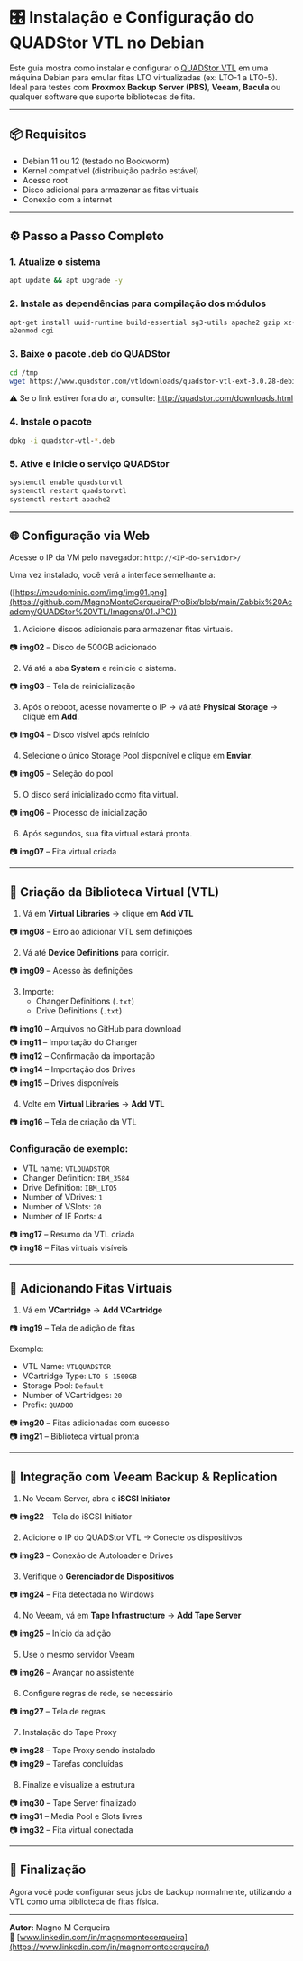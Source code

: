 # 🎛️ Instalação e Configuração do QUADStor VTL no Debian

Este guia mostra como instalar e configurar o [QUADStor VTL](http://quadstor.com) em uma máquina Debian para emular fitas LTO virtualizadas (ex: LTO-1 a LTO-5). Ideal para testes com **Proxmox Backup Server (PBS)**, **Veeam**, **Bacula** ou qualquer software que suporte bibliotecas de fita.

---

## 📦 Requisitos

- Debian 11 ou 12 (testado no Bookworm)
- Kernel compatível (distribuição padrão estável)
- Acesso root
- Disco adicional para armazenar as fitas virtuais
- Conexão com a internet

---

## ⚙️ Passo a Passo Completo

### 1. Atualize o sistema

```bash
apt update && apt upgrade -y
```

### 2. Instale as dependências para compilação dos módulos

```bash
apt-get install uuid-runtime build-essential sg3-utils apache2 gzip xz-utils postgresql libpq-dev psmisc linux-headers-$(uname -r) -y
a2enmod cgi
```

### 3. Baixe o pacote .deb do QUADStor

```bash
cd /tmp
wget https://www.quadstor.com/vtldownloads/quadstor-vtl-ext-3.0.28-debian-x86_64.deb
```

⚠️ Se o link estiver fora do ar, consulte: http://quadstor.com/downloads.html

### 4. Instale o pacote

```bash
dpkg -i quadstor-vtl-*.deb
```

### 5. Ative e inicie o serviço QUADStor

```bash
systemctl enable quadstorvtl
systemctl restart quadstorvtl
systemctl restart apache2
```

---

## 🌐 Configuração via Web

Acesse o IP da VM pelo navegador: `http://<IP-do-servidor>/`

Uma vez instalado, você verá a interface semelhante a:

([https://meudominio.com/img/img01.png](https://github.com/MagnoMonteCerqueira/ProBix/blob/main/Zabbix%20Academy/QUADStor%20VTL/Imagens/01.JPG))

1. Adicione discos adicionais para armazenar fitas virtuais.

📷 **img02** – Disco de 500GB adicionado

2. Vá até a aba **System** e reinicie o sistema.

📷 **img03** – Tela de reinicialização

3. Após o reboot, acesse novamente o IP → vá até **Physical Storage** → clique em **Add**.

📷 **img04** – Disco visível após reinício

4. Selecione o único Storage Pool disponível e clique em **Enviar**.

📷 **img05** – Seleção do pool

5. O disco será inicializado como fita virtual.

📷 **img06** – Processo de inicialização

6. Após segundos, sua fita virtual estará pronta.

📷 **img07** – Fita virtual criada

---

## 🧱 Criação da Biblioteca Virtual (VTL)

1. Vá em **Virtual Libraries** → clique em **Add VTL**

📷 **img08** – Erro ao adicionar VTL sem definições

2. Vá até **Device Definitions** para corrigir.

📷 **img09** – Acesso às definições

3. Importe:
   - Changer Definitions (`.txt`)
   - Drive Definitions (`.txt`)

📷 **img10** – Arquivos no GitHub para download  
📷 **img11** – Importação do Changer  
📷 **img12** – Confirmação da importação  
📷 **img14** – Importação dos Drives  
📷 **img15** – Drives disponíveis

4. Volte em **Virtual Libraries** → **Add VTL**

📷 **img16** – Tela de criação da VTL

### Configuração de exemplo:

- VTL name: `VTLQUADSTOR`
- Changer Definition: `IBM_3584`
- Drive Definition: `IBM_LTO5`
- Number of VDrives: `1`
- Number of VSlots: `20`
- Number of IE Ports: `4`

📷 **img17** – Resumo da VTL criada  
📷 **img18** – Fitas virtuais visíveis

---

## 💾 Adicionando Fitas Virtuais

1. Vá em **VCartridge** → **Add VCartridge**

📷 **img19** – Tela de adição de fitas

Exemplo:

- VTL Name: `VTLQUADSTOR`
- VCartridge Type: `LTO 5 1500GB`
- Storage Pool: `Default`
- Number of VCartridges: `20`
- Prefix: `QUAD00`

📷 **img20** – Fitas adicionadas com sucesso  
📷 **img21** – Biblioteca virtual pronta

---

## 🔗 Integração com Veeam Backup & Replication

1. No Veeam Server, abra o **iSCSI Initiator**

📷 **img22** – Tela do iSCSI Initiator

2. Adicione o IP do QUADStor VTL → Conecte os dispositivos

📷 **img23** – Conexão de Autoloader e Drives

3. Verifique o **Gerenciador de Dispositivos**

📷 **img24** – Fita detectada no Windows

4. No Veeam, vá em **Tape Infrastructure** → **Add Tape Server**

📷 **img25** – Início da adição

5. Use o mesmo servidor Veeam

📷 **img26** – Avançar no assistente

6. Configure regras de rede, se necessário

📷 **img27** – Tela de regras

7. Instalação do Tape Proxy

📷 **img28** – Tape Proxy sendo instalado  
📷 **img29** – Tarefas concluídas

8. Finalize e visualize a estrutura

📷 **img30** – Tape Server finalizado  
📷 **img31** – Media Pool e Slots livres  
📷 **img32** – Fita virtual conectada

---

## 🎉 Finalização

Agora você pode configurar seus jobs de backup normalmente, utilizando a VTL como uma biblioteca de fitas física.

---

**Autor:** Magno M Cerqueira  
🔗 [www.linkedin.com/in/magnomontecerqueira](https://www.linkedin.com/in/magnomontecerqueira/)
